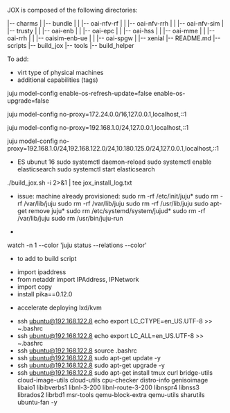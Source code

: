 JOX is composed of the following directories: 

|-- charms
|   |-- bundle
|   |  |-- oai-nfv-rf
|   |  |-- oai-nfv-rrh 
|   |  |-- oai-nfv-sim
|   |-- trusty
|   |   |-- oai-enb
|   |   |-- oai-epc
|   |   |-- oai-hss
|   |   |-- oai-mme
|   |   |-- oai-rrh
|   |   |-- oaisim-enb-ue
|   |   |-- oai-spgw
|   |-- xenial
|-- README.md
|-- scripts
    |-- build_jox
    |-- tools
        |-- build_helper
        
        
To add:
- virt type of physical machines
- additional capabilities (tags)
 

juju model-config enable-os-refresh-update=false enable-os-upgrade=false


juju model-config no-proxy=172.24.0.0/16,127.0.0.1,localhost,::1


juju model-config no-proxy=192.168.1.0/24,127.0.0.1,localhost,::1

juju model-config no-proxy=192.168.1.0/24,192.168.122.0/24,10.180.125.0/24,127.0.0.1,localhost,::1






- ES ubunut 16 
sudo systemctl daemon-reload
sudo systemctl enable elasticsearch
sudo systemctl start elasticsearch


./build_jox.sh -i 2>&1 | tee jox_install_log.txt

- issue: machine already provisioned:
sudo rm -rf /etc/init/juju*
sudo rm -rf /var/lib/juju
sudo rm -rf /var/lib/juju
sudo rm -rf /usr/lib/juju
sudo apt-get remove juju*
sudo rm /etc/systemd/system/jujud*
sudo rm -rf /var/lib/juju
sudo rm /usr/bin/juju-run

- 
watch -n 1 --color 'juju status --relations --color'


- to add to build script
* import ipaddress
* from netaddr import IPAddress, IPNetwork
* import copy
* install pika==0.12.0



- accelerate deploying lxd/kvm
* ssh ubuntu@192.168.122.8 echo export LC_CTYPE=en_US.UTF-8 >> ~.bashrc
* ssh ubuntu@192.168.122.8 echo export LC_ALL=en_US.UTF-8 >> ~.bashrc
* ssh ubuntu@192.168.122.8 source .bashrc
* ssh ubuntu@192.168.122.8 sudo apt-get update -y
* ssh ubuntu@192.168.122.8 sudo apt-get upgrade -y
* ssh ubuntu@192.168.122.8 sudo apt-get install tmux curl bridge-utils cloud-image-utils cloud-utils cpu-checker distro-info genisoimage libaio1 libibverbs1 libnl-3-200 libnl-route-3-200 libnspr4 libnss3 librados2 librbd1 msr-tools qemu-block-extra qemu-utils sharutils ubuntu-fan -y


